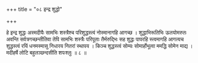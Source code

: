 +++
title = "०८ इन्द्र शुद्धो"

+++

हे इन्द्र शुद्धः अस्मदीयैः सामभिः शस्त्रैश्च परिशुद्धस्त्वं नोस्मानागहि आगच्छ । शुद्धाभिरूतिभिः ऊतयोमरुतः अवन्ति सर्वत्रगच्छन्तीतिवा तेपि सामभिः शस्त्रैः परिपूताः तैर्मरुद्भिः सह शुद्धः पापरहि स्त्वमागहि आगत्यच शुद्धस्त्वं रयिं धनमस्मासु निधारय नितरां स्थापय । किञ्च शुद्धस्त्वं सोम्यः सोमार्होभूत्वा ममद्धि सोमेन माद्य । मदीहर्षे लोटि बहुलञ्छन्दसीति शपःश्लुः ॥ ८ ॥